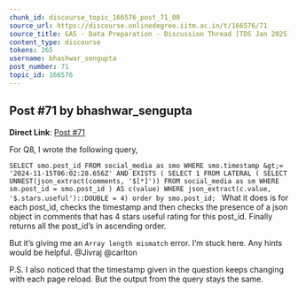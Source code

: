 ```yaml
---
chunk_id: discourse_topic_166576_post_71_00
source_url: https://discourse.onlinedegree.iitm.ac.in/t/166576/71
source_title: GA5 - Data Preparation - Discussion Thread [TDS Jan 2025]
content_type: discourse
tokens: 265
username: bhashwar_sengupta
post_number: 71
topic_id: 166576
---
```


## Post #71 by bhashwar_sengupta

**Direct Link**: [Post #71](https://discourse.onlinedegree.iitm.ac.in/t/166576/71)

For Q8, I wrote the following query,

`SELECT smo.post_id
FROM social_media as smo
WHERE smo.timestamp &gt;= '2024-11-15T06:02:28.656Z'
AND EXISTS (
 SELECT 1
 FROM LATERAL (
 SELECT UNNEST(json_extract(comments, '$[*]'))
 FROM social_media as sm
 WHERE sm.post_id = smo.post_id
 ) AS c(value)
 WHERE json_extract(c.value, '$.stars.useful')::DOUBLE = 4)
order by smo.post_id;
`
What it does is for each post_id, checks the timestamp and then checks the presence of a json object in comments that has 4 stars useful rating for this post_id. Finally returns all the post_id’s in ascending order.

But it’s giving me an `Array length mismatch` error. I’m stuck here. Any hints would be helpful. @Jivraj @carlton

P.S. I also noticed that the timestamp given in the question keeps changing with each page reload. But the output from the query stays the same.
